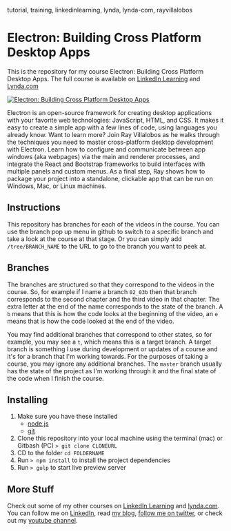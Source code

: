 
tutorial, training, linkedinlearning, lynda, lynda-com, rayvillalobos

# Electron: Building Cross Platform Desktop Apps
This is the repository for my course Electron: Building Cross Platform Desktop Apps. The full course is available on [LinkedIn Learning](https://www.linkedin.com/learning/electron-building-cross-platform-desktop-apps?trk=insiders_6787408_learning) and [Lynda.com](https://www.lynda.com/Electron-tutorials/Electron-Building-Cross-Platform-Desktop-Apps/518051-2.html)

[![Electron: Building Cross Platform Desktop Apps](https://media-exp2.licdn.com/media-proxy/ext?w=1200&h=675&f=n&hash=v%2F4pRuikoK59ZZcc4WTab0gWkkI%3D&ora=1%2CaFBCTXdkRmpGL2lvQUFBPQ%2CxAVta5g-0R6plxVUzgUv5K_PrkC9q0RIUJDPBy-kWi2q_9SfZXbhecLeZLSiolwScC0JkgQ6fu6uQjjjG469LcLmY4Yx3A)](https://www.linkedin.com/learning/electron-building-cross-platform-desktop-apps?trk=insiders_6787408_learning)

Electron is an open-source framework for creating desktop applications with your favorite web technologies: JavaScript, HTML, and CSS. It makes it easy to create a simple app with a few lines of code, using languages you already know. Want to learn more? Join Ray Villalobos as he walks through the techniques you need to master cross-platform desktop development with Electron. Learn how to configure and communicate between app windows (aka webpages) via the main and renderer processes, and integrate the React and Bootstrap frameworks to build interfaces with multiple panels and custom menus. As a final step, Ray shows how to package your project into a standalone, clickable app that can be run on Windows, Mac, or Linux machines.

## Instructions
This repository has branches for each of the videos in the course. You can use the branch pop up menu in github to switch to a specific branch and take a look at the course at that stage. Or you can simply add `/tree/BRANCH_NAME` to the URL to go to the branch you want to peek at. 

## Branches
The branches are structured so that they correspond to the videos in the course. So, for example if I name a branch `02_03b` then that branch corresponds to the second chapter and the third video in that chapter. The extra letter at the end of the name corresponds to the state of the branch. A `b` means that this is how the code looks at the beginning of the video, an `e` means that is how the code looked at the end of the video.

You may find additional branches that correspond to other states, so for example, you may see a `t`, which means this is a target branch. A target branch is something I use during development or updates of a course and it's for a branch that I'm working towards. For the purposes of taking a course, you may ignore any additional branches. The `master` branch usually has the state of the project as I'm working through it and the final state of the code when I finish the course. 

## Installing
1. Make sure you have these installed
	- [node.js](http://nodejs.org/)
	- [git](http://git-scm.com/)
2. Clone this repository into your local machine using the terminal (mac) or Gitbash (PC) `> git clone CLONEURL`
3. CD to the folder `cd FOLDERNAME`
4. Run `> npm install` to install the project dependencies
5. Run `> gulp` to start live preview server

## More Stuff
Check out some of my other courses on [LinkedIn Learning](https://www.linkedin.com/learning/instructors/ray-villalobos?trk=insiders_6787408_learning) and [lynda.com](http://lynda.com/rayvillalobos). You can follow me on [LinkedIn](https://www.linkedin.com/in/planetoftheweb/), read [my blog](http://raybo.org), [follow me on twitter](http://twitter.com/planetoftheweb), or check out my [youtube channel](http://youtube.com/planetoftheweb).
